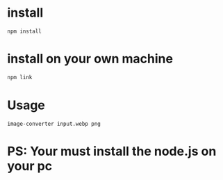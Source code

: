 # install

```shell
npm install
```

# install on your own machine

```bash
npm link
```

# Usage

```shell
image-converter input.webp png
```

# PS: Your must install the node.js on your pc
